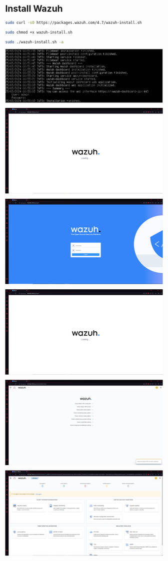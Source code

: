 # Install Wazuh

```Bash
sudo curl -sO https://packages.wazuh.com/4.7/wazuh-install.sh
```

```Bash
sudo chmod +x wazuh-install.sh
```

```Bash
sudo ./wazuh-install.sh -a
```

![](https://github.com/JonmarCorpuz/Documentations/blob/main/Wazuh/Assets/Capture.PNG)

![](https://github.com/JonmarCorpuz/Documentations/blob/main/Wazuh/Assets/Wazuh%20pt1.PNG)

![](https://github.com/JonmarCorpuz/Documentations/blob/main/Wazuh/Assets/Wazuh%20pt2.PNG)

![](https://github.com/JonmarCorpuz/Documentations/blob/main/Wazuh/Assets/Wazuh%20pt1.PNG)

![](https://github.com/JonmarCorpuz/Documentations/blob/main/Wazuh/Assets/Wazuh%20pt4.PNG)

![](https://github.com/JonmarCorpuz/Documentations/blob/main/Wazuh/Assets/Wazuh%20pt5.PNG)


